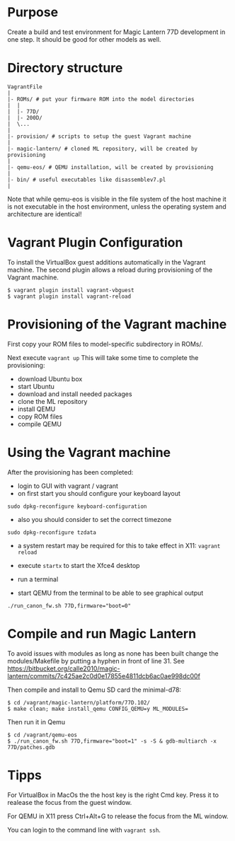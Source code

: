 # Purpose

Create a build and test environment for Magic Lantern 77D development in one step.
It should be good for other models as well.

# Directory structure

```
VagrantFile
|
|- ROMs/ # put your firmware ROM into the model directories
|  |
|  |- 77D/
|  |- 200D/
|  \...
|
|- provision/ # scripts to setup the guest Vagrant machine
|
|- magic-lantern/ # cloned ML repository, will be created by provisioning
|
|- qemu-eos/ # QEMU installation, will be created by provisioning
|
|- bin/ # useful executables like disassemblev7.pl
|
```

Note that while qemu-eos is visible in the file system of the host machine it is not
executable in the host environment, unless the operating system and architecture are
identical!

# Vagrant Plugin Configuration

To install the VirtualBox guest additions automatically in the Vagrant machine.
The second plugin allows a reload during provisioning of the Vagrant machine.

```
$ vagrant plugin install vagrant-vbguest
$ vagrant plugin install vagrant-reload
```

# Provisioning of the Vagrant machine

First copy your ROM files to model-specific subdirectory in ROMs/.

Next execute ```vagrant up```
This will take some time to complete the provisioning:
- download Ubuntu box
- start Ubuntu
- download and install needed packages
- clone the ML repository
- install QEMU
- copy ROM files
- compile QEMU

# Using the Vagrant machine

After the provisioning has been completed:
- login to GUI with vagrant / vagrant
- on first start you should configure your keyboard layout

```sudo dpkg-reconfigure keyboard-configuration```

- also you should consider to set the correct timezone

```sudo dpkg-reconfigure tzdata```

- a system restart may be required for this to take effect in X11: ```vagrant reload```

- execute ```startx``` to start the Xfce4 desktop
- run a terminal
- start QEMU from the terminal to be able to see graphical output

```./run_canon_fw.sh 77D,firmware="boot=0"```

# Compile and run Magic Lantern

To avoid issues with modules as long as none has been built
change the modules/Makefile by putting a hyphen in front
of line 31. See
https://bitbucket.org/calle2010/magic-lantern/commits/7c425ae2c0d0e17855e4811dcb6ac0ae998dc00f

Then compile and install to Qemu SD card the minimal-d78:

```
$ cd /vagrant/magic-lantern/platform/77D.102/
$ make clean; make install_qemu CONFIG_QEMU=y ML_MODULES=
```

Then run it in Qemu

```
$ cd /vagrant/qemu-eos
$ ./run_canon_fw.sh 77D,firmware="boot=1" -s -S & gdb-multiarch -x 77D/patches.gdb
```

# Tipps

For VirtualBox in MacOs the the host key is the right Cmd key. Press it to realease
the focus from the guest window.

For QEMU in X11 press Ctrl+Alt+G to release the focus from the ML window.

You can login to the command line with ```vagrant ssh```.
